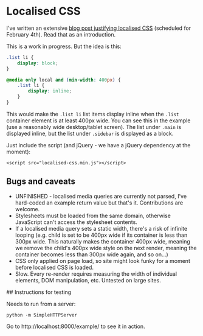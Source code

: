 # Localised CSS

I've written an extensive [blog post justifying localised CSS](http://ashton.codes/blog/localised-css/) (scheduled for February 4th). Read that as an introduction.

This is a work in progress. But the idea is this:

```css
.list li {
    display: block;
}

@media only local and (min-width: 400px) {
    .list li {
        display: inline;
    }
}
```

This would make the `.list li` list items display inline when the `.list` container element is at least 400px wide. You can see this in the example (use a reasonably wide desktop/tablet screen). The list under `.main` is displayed inline, but the list under `.sidebar` is displayed as a block.

Just include the script (and jQuery - we have a jQuery dependency at the moment):

`<script src="localised-css.min.js"></script>`

## Bugs and caveats

* UNFINISHED - localised media queries are currently not parsed, I've hard-coded an example return value but that's it. Contributions are welcome.
* Stylesheets must be loaded from the same domain, otherwise JavaScript can't access the stylesheet contents.
* If a localised media query sets a static width, there's a risk of infinite looping (e.g. child is set to be 400px wide if its container is less than 300px wide. This naturally makes the container 400px wide, meaning we remove the child's 400px wide style on the next render, meaning the container becomes less than 300px wide again, and so on...)
* CSS only applied on page load, so site might look funky for a moment before localised CSS is loaded.
* Slow. Every re-render requires measuring the width of individual elements, DOM manipulation, etc. Untested on large sites.

## Instructions for testing

Needs to run from a server:

`python -m SimpleHTTPServer`

Go to http://localhost:8000/example/ to see it in action.